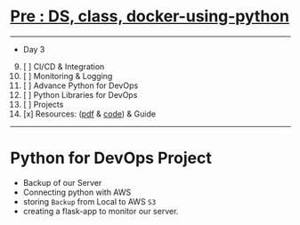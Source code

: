 # [Pre : DS, class, docker-using-python](../Day%202.3%20-%20OOPs/readme.md)

---

- Day 3

09) [ ] CI/CD & Integration
10) [ ] Monitoring & Logging
11) [ ] Advance Python for DevOps
12) [ ] Python Libraries for DevOps
13) [ ] Projects
14) [x] Resources: ([pdf]() & [code](https://github.com/LondheShubham153/python-masterclass)) & Guide

---

# Python for DevOps Project

- Backup of our Server
- Connecting python with AWS
- storing `Backup` from Local to AWS `S3`
- creating a flask-app to monitor our server.

